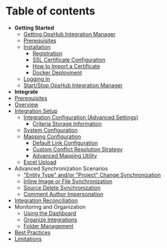 # Table of contents

* **Getting Started**
   * [Getting OpsHub Integration Manager](docs/getting-started/download.md)
   * [Prerequisites](docs/getting-started/prerequisites.md)
   * [Installation](docs/getting-started/installation.md)
      * [Registration](docs/getting-started/registration.md)
      * [SSL Certificate Configuration](docs/getting-started/ssl-certificate-configuration.md)
      * [How to Import a Certificate](docs/getting-started/how-to-import-a-certificate.md) 
      * [Docker Deployment](docs/getting-started/docker/docker.md)
  * [Logging In](docs/getting-started/logging-in.md)
  * [Start/Stop OpsHub Integration Manager](docs/getting-started/start-or-stop-service.md)
*  **Integrate**
  * [Prerequisites](integration-prerequisites.md)
  * [Overview](overview-of-integration.md)
  * [Integration Setup](configure-integrations.md)
    * [Integration Configuration (Advanced Settings)](integration-configuration.md)
      * [Criteria Storage Information](criteria-information-storage.md)
    * [System Configuration](system-configuration.md)
    * [Mapping Configuration](mapping-configuration.md)
      * [Default Link Configuration](default-link-settings.md)
      * [Custom Conflict Resolution Strategy](custom-conflict-resolution-strategy.md)
      * [Advanced Mapping Utility](advance-mapping-utility.md)
    * [Excel Upload](excel-upload.md)
  * Advanced Synchronization Scenarios
     * ["Entity Type" and/or "Project" Change Synchronization](entity-move-synchronization.md)
     * [Inline Image or File Synchronization](inline-image-sync-behaviour.md)
     * [Source Delete Synchronization](source-delete-synchronization.md)
     * [Comment Author Impersonation](comment-author-impersonation.md)
* [Integration Reconciliation](reconcile.md)
* Monitoring and Organization
    * [Using the Dashboard](dashboards.md)
    * [Organize Integrations](merge.md)
    * [Folder Management](folder-management.md)
* [Best Practices](best-practises.md)
* [Limitations](limitations.md)
   
